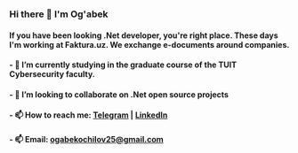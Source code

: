 ### Hi there 👋 I'm Og'abek

#### If you have been looking .Net developer, you're right place. These days I'm working at Faktura.uz. We exchange  e-documents around companies.
#### - 🌱 I’m currently studying in the graduate course of the TUIT Cybersecurity faculty.
#### - 👯 I’m looking to collaborate on .Net open source projects
#### - 📫 How to reach me: [Telegram](https://t.me/MrOOI_00) | [LinkedIn](https://www.linkedin.com/in/mrooi/)
#### - 📫 Email: ogabekochilov25@gmail.com
<!--
**MrOOI/MrOOI** is a ✨ _special_ ✨ repository because its `README.md` (this file) appears on your GitHub profile.

Here are some ideas to get you started:

- 🔭 I’m currently working on e-documwnts exchange company
- 🌱 I’m currently studying at TUIT Cybersecurity faculty
- 👯 I’m looking to collaborate on .Net open source projects
- 🤔 I’m looking for help with .Net MAUI
- 💬 Ask me about .Net
- 📫 How to reach me: Telegram: @MrOOI_00 Email: ogabekochilov25@gmail.com
- 😄 Pronouns: ...
- ⚡ Fun fact: ...
-->
